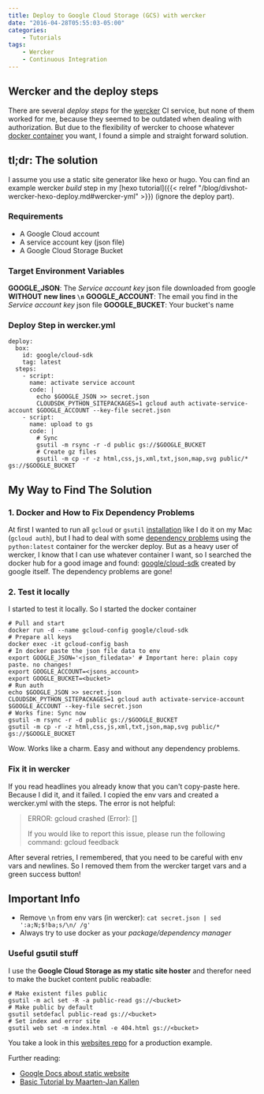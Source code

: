 ```yaml
---
title: Deploy to Google Cloud Storage (GCS) with wercker
date: "2016-04-28T05:55:03-05:00"
categories:
    - Tutorials
tags:
    - Wercker
    - Continuous Integration
---
```


## Wercker and the deploy steps

There are several *deploy steps* for the [wercker](http://wercker.com/) CI service, but none of them worked for me, because they seemed to be outdated when dealing with authorization. But due to the flexibility of wercker to choose whatever [docker container](http://devcenter.wercker.com/docs/containers/index.html) you want, I found a simple and straight forward solution.

## tl;dr: The solution

I assume you use a static site generator like hexo or hugo. You can find an example wercker *build* step in my [hexo tutorial]({{< relref "/blog/divshot-wercker-hexo-deploy.md#wercker-yml" >}}) (ignore the deploy part).

### Requirements

- A Google Cloud account
- A service account key (json file)
- A Google Cloud Storage Bucket

### Target Environment Variables

**GOOGLE_JSON**: The *Service account key* json file downloaded from google **WITHOUT new lines `\n`**
**GOOGLE_ACCOUNT**: The email you find in the *Service account key* json file
**GOOGLE_BUCKET**: Your bucket's name

### Deploy Step in wercker.yml

```
deploy:
  box:
    id: google/cloud-sdk
    tag: latest
  steps:
    - script:
      name: activate service account
      code: |
        echo $GOOGLE_JSON >> secret.json
        CLOUDSDK_PYTHON_SITEPACKAGES=1 gcloud auth activate-service-account $GOOGLE_ACCOUNT --key-file secret.json
    - script:
      name: upload to gs
      code: |
	    # Sync
        gsutil -m rsync -r -d public gs://$GOOGLE_BUCKET
        # Create gz files
        gsutil -m cp -r -z html,css,js,xml,txt,json,map,svg public/* gs://$GOOGLE_BUCKET
```

## My Way to Find The Solution
### 1. Docker and How to Fix Dependency Problems
At first I wanted to run all `gcloud` or `gsutil` [installation](https://cloud.google.com/storage/docs/gsutil_install#sdk-install) like I do it on my Mac (`gcloud auth`), but I had to deal with some [dependency problems](https://cloud.google.com/sdk/crypto) using the `python:latest` container for the wercker deploy.
But as a heavy user of wercker, I know that I can use whatever container I want, so I searched the docker hub for a good image and found: [google/cloud-sdk](https://hub.docker.com/r/google/cloud-sdk/) created by google itself. The dependency problems are gone!

### 2. Test it locally

I started to test it locally. So I started the docker container
```
# Pull and start
docker run -d --name gcloud-config google/cloud-sdk
# Prepare all keys
docker exec -it gcloud-config bash
# In docker paste the json file data to env
export GOOGLE_JSON='<json_filedata>' # Important here: plain copy paste. no changes!
export GOOGLE_ACCOUNT=<jsons_account>
export GOOGLE_BUCKET=<bucket>
# Run auth
echo $GOOGLE_JSON >> secret.json
CLOUDSDK_PYTHON_SITEPACKAGES=1 gcloud auth activate-service-account $GOOGLE_ACCOUNT --key-file secret.json
# Works fine: Sync now
gsutil -m rsync -r -d public gs://$GOOGLE_BUCKET
gsutil -m cp -r -z html,css,js,xml,txt,json,map,svg public/* gs://$GOOGLE_BUCKET
```
Wow. Works like a charm. Easy and without any dependency problems.

### Fix it in wercker

If you read headlines you already know that you can't copy-paste here. Because I did it, and it failed. I copied the env vars and created a wercker.yml with the steps.
The error is not helpful:

>ERROR: gcloud crashed (Error): []
>
> If you would like to report this issue, please run the following command:
>  gcloud feedback

After several retries, I remembered, that you need to be careful with env vars and newlines. So I removed them from the wercker target vars and a green success button!

## Important Info

- Remove `\n` from env vars (in wercker): `cat secret.json | sed ':a;N;$!ba;s/\n/ /g'`
- Always try to use docker as your *package/dependency manager*

### Useful gsutil stuff

I use the **Google Cloud Storage as my static site hoster** and therefor need to make the bucket content public reabadle:

```
# Make existent files public
gsutil -m acl set -R -a public-read gs://<bucket>
# Make public by default
gsutil setdefacl public-read gs://<bucket>
# Set index and error site
gsutil web set -m index.html -e 404.html gs://<bucket>
```

You take a look in this [websites repo](https://github.com/sbani/sbani.net) for a production example.

Further reading:
- [Google Docs about static website](https://cloud.google.com/storage/docs/static-website)
- [Basic Tutorial by Maarten-Jan Kallen](http://www.maartenjan.org/artikelen/2013-07-02-hosting-static-websites-on-google-cloud-storage.html)
